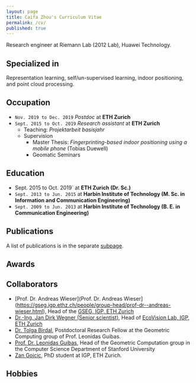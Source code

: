 ```yaml
---
layout: page
title: Caifa Zhou's Curriculum Vitae
permalink: /cv/
published: true
---
```


Research engineer at Riemann Lab (2012 Lab), Huawei Technology.

## Specialized in
Representation learning, self/un-supervised learning, indoor positioning, and point cloud processing.

## Occupation
- `Nov. 2019 to Dec. 2019` *Postdoc* at **ETH Zurich**
- `Sept. 2015 to Oct. 2019` *Research assistant* at **ETH Zurich**
  - Teaching: *Projektarbeit basisjahr*
  - Supervision
    - Master Thesis: *Fingerprinting-based indoor positioning using a mobile phone* (Tobias Duewell)
    - Geomatic Seminars

## Education
- Sept. 2015 to Oct. 2019` at __ETH Zurich (Dr. Sc.)__
- `Sept. 2013 to Jun. 2015` at __Harbin Institute of Technology (M. Sc. in Information and Communication Engineering)__
- `Sept. 2009 to Jun. 2013` at __Harbin Institute of Technology (B. E. in Communication Engineering)__

## Publications
A list of publications is in the separate [subpage](https://caifazhou.github.io/publications/).

## Awards


## Collaborators
- [Prof. Dr. Andreas Wieser](Prof. Dr. Andreas Wieser](https://gseg.igp.ethz.ch/people/group-head/prof-dr--andreas-wieser.html), Head of the [GSEG, IGP, ETH Zurich](https://gseg.igp.ethz.ch)
- [Dr.-Ing. Jan Dirk Wegner (Senior scientist)](https://prs.igp.ethz.ch/content/specialinterest/baug/institute-igp/photogrammetry-and-remote-sensing/en/group/people/person-detail.html?persid=186562), Head of [EcoVision Lab, IGP, ETH Zurich](https://prs.igp.ethz.ch/ecovision.html)
- [Dr. Tolga Birdal](https://profiles.stanford.edu/tolga-birdal), Postdoctoral Research Fellow at the Geometric Computing group of Prof. Leonidas Guibas.
- [Prof. Dr. Leonidas Guibas](https://profiles.stanford.edu/leonidas-guibas), Head of the Geometric Computation group in the Computer Science Department of Stanford University
- [Zan Gojcic](https://zgojcic.github.io), PhD student at IGP, ETH Zurich.

## Hobbies
